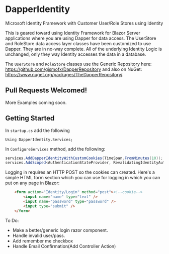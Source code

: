 # DapperIdentity
Microsoft Identity Framework with Customer User/Role Stores using Identity

This is geared toward using Identity Framework for Blazor Server applications where you are using Dapper for data access.
The UserStore and RoleStore data access layer classes have been customized to use Dapper. They are in no-way complete. All of the underlying Identity Logic is unchanged, only they way Identity accesses the data in a database.

The `UserStore` and `RoleStore` classes use the Generic Repository here:
https://github.com/gismofx/DapperRepository and also on NuGet: https://www.nuget.org/packages/TheDapperRepository/.

## Pull Requests Welcomed!

More Examples coming soon.

## Getting Started
In `startup.cs` add the following

`Using DapperIdentity.Services;`

In `ConfigureServices` method, add the following:
```c#
services.AddDapperIdentityWithCustomCookies(TimeSpan.FromMinutes(10));
services.AddScoped<AuthenticationStateProvider, RevalidatingIdentityAuthenticationStateProvider<DapperIdentity.Models.CustomIdentityUser>>();
```

Logging in requires an HTTP POST so the cookies can created.
Here's a simple HTML form section which you can use for logging in which you can put on any page in Blazor:

```html
    <form action="Identity/Login" method="post"><!--cookie-->
        <input name="name" type="text" />
        <input name="password" type="password" />
        <input type="submit" />
    </form> 
```



To Do:
* Make a better/generic login razor component. 
* Handle invalid user/pass. 
* Add remember me checkbox
* Handle Email Confirmation(Add Controller Action)
